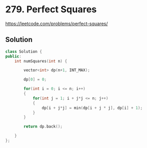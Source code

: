 # 279. Perfect Squares

<https://leetcode.com/problems/perfect-squares/>

## Solution

```cpp
class Solution {
public:
    int numSquares(int n) {

        vector<int> dp(n+1, INT_MAX);

        dp[0] = 0;

        for(int i = 0; i <= n; i++)
        {
            for(int j = 1; i + j*j <= n; j++)
            {
                dp[i + j*j] = min(dp[i + j * j], dp[i] + 1);
            }
        }

        return dp.back();

    }
};
```

